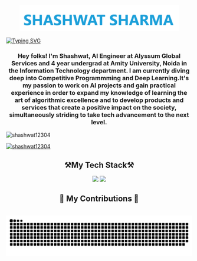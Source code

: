 <p align="center">
  <a href="https://github.com/shashwat12304">
    <img src="https://raw.githubusercontent.com/shashwat12304/shashwat12304/main/utils/MYNAME2.png" alt="Shashwat Sharma" /></a>
</p>
<a href="https://git.io/typing-svg"><img src="https://readme-typing-svg.demolab.com?font=Roboto+Mono&size=25&duration=3000&pause=1000&color=14A6F7&center=true&vCenter=true&random=false&width=1000&height=50&lines=Retrieval+Augmented+Generation+(RAG);Langchain;Generative+Adversarial+Networks+(GANs);Vector+Databases;Multi-AI+Agent+Systems" alt="Typing SVG" /></a>
<h3 align="center">Hey folks! I'm Shashwat, AI Engineer at Alyssum Global Services and 4 year undergrad at Amity University, Noida in the Information Technology department. I am currently diving deep into Competitive Programmming and Deep Learning.It's my passion to work on AI projects and gain practical experience in order to expand my knowledge of learning the art of algorithmic excellence and to develop products and services that create a positive impact on the society, simultaneously striding to take tech advancement to the next level.</h3>

<p align="left"> <img src="https://komarev.com/ghpvc/?username=shashwat12304&style=flat-square&color=red" alt="shashwat12304" /> </p>

<p align="left"> <a href="https://www.linkedin.com/in/shashwat-sharma-708206215/" target="blank"><img src="https://img.shields.io/badge/LinkedIn-0077B5?style=for-the-badge&logo=linkedin&logoColor=white" alt="shashwat12304" /></a></p>
<h2 align="center">⚒️My Tech Stack⚒️</h2>
<div align="center">
    <img src="https://skillicons.dev/icons?i=react,bootstrap,mui,html,css,vscode,github,figma,tailwind,git,r,mongodb,flask,c++" />
    <img src="https://skillicons.dev/icons?i=python" /><br>
</div>
<div align="center">
  <h2>🐍 My Contributions 🐍</h2>
  <br>
  <img alt="snake eating my contributions" src="https://raw.githubusercontent.com/shashwat12304/shashwat12304/6a48c26294c5616524fcf61a43556d0588ef5ad4/github-contribution-grid-snake.svg"/>
  <br/><br/><br/>
</div>
<!--
**shashwat12304/shashwat12304** is a ✨ _special_ ✨ repository because its `README.md` (this file) appears on your GitHub profile.

Here are some ideas to get you started:

- 🔭 I’m currently working on ...
- 🌱 I’m currently learning ...
- 👯 I’m looking to collaborate on ...
- 🤔 I’m looking for help with ...
- 💬 Ask me about ...
- 📫 How to reach me: ...
- 😄 Pronouns: ...
- ⚡ Fun fact: ...
-->
# 📊 GitHub Stats:
![](https://github-readme-streak-stats.herokuapp.com/?user=shashwat12304&theme=dark&hide_border=false)<br/>
![](https://github-readme-stats.vercel.app/api/top-langs/?username=shashwat12304&theme=dark&hide_border=false&include_all_commits=true&count_private=true&layout=compact)
